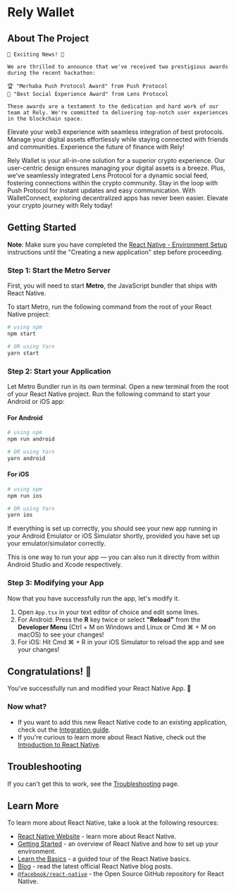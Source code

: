 # Rely Wallet

## About The Project

```
🚀 Exciting News! 🚀

We are thrilled to announce that we've received two prestigious awards during the recent hackathon:

🏆 "Merhaba Push Protocol Award" from Push Protocol
🌟 "Best Social Experience Award" from Lens Protocol

These awards are a testament to the dedication and hard work of our team at Rely. We're committed to delivering top-notch user experiences in the blockchain space.
```

Elevate your web3 experience with seamless integration of best protocols. Manage your digital assets effortlessly while staying connected with friends and communities. Experience the future of finance with Rely!

Rely Wallet is your all-in-one solution for a superior crypto experience. Our user-centric design ensures managing your digital assets is a breeze. Plus, we've seamlessly integrated Lens Protocol for a dynamic social feed, fostering connections within the crypto community. Stay in the loop with Push Protocol for instant updates and easy communication. With WalletConnect, exploring decentralized apps has never been easier. Elevate your crypto journey with Rely today!


## Getting Started

**Note**: Make sure you have completed the [React Native - Environment Setup](https://reactnative.dev/docs/environment-setup) instructions until the "Creating a new application" step before proceeding.

### Step 1: Start the Metro Server

First, you will need to start **Metro**, the JavaScript bundler that ships with React Native.

To start Metro, run the following command from the root of your React Native project:

```bash
# using npm
npm start

# OR using Yarn
yarn start
```

### Step 2: Start your Application

Let Metro Bundler run in its own terminal. Open a new terminal from the root of your React Native project. Run the following command to start your Android or iOS app:

#### For Android

```bash
# using npm
npm run android

# OR using Yarn
yarn android
```

#### For iOS

```bash
# using npm
npm run ios

# OR using Yarn
yarn ios
```

If everything is set up correctly, you should see your new app running in your Android Emulator or iOS Simulator shortly, provided you have set up your emulator/simulator correctly.

This is one way to run your app — you can also run it directly from within Android Studio and Xcode respectively.

### Step 3: Modifying your App

Now that you have successfully run the app, let's modify it.

1. Open `App.tsx` in your text editor of choice and edit some lines.
2. For Android: Press the **R** key twice or select **"Reload"** from the **Developer Menu** (Ctrl + M on Windows and Linux or Cmd ⌘ + M on macOS) to see your changes!
3. For iOS: Hit Cmd ⌘ + R in your iOS Simulator to reload the app and see your changes!

## Congratulations! 🎉

You've successfully run and modified your React Native App. 🥳

### Now what?

- If you want to add this new React Native code to an existing application, check out the [Integration guide](https://reactnative.dev/docs/integration-with-existing-apps).
- If you're curious to learn more about React Native, check out the [Introduction to React Native](https://reactnative.dev/docs/getting-started).

## Troubleshooting

If you can't get this to work, see the [Troubleshooting](https://reactnative.dev/docs/troubleshooting) page.

## Learn More

To learn more about React Native, take a look at the following resources:

- [React Native Website](https://reactnative.dev) - learn more about React Native.
- [Getting Started](https://reactnative.dev/docs/environment-setup) - an overview of React Native and how to set up your environment.
- [Learn the Basics](https://reactnative.dev/docs/getting-started) - a guided tour of the React Native basics.
- [Blog](https://reactnative.dev/blog) - read the latest official React Native blog posts.
- [`@facebook/react-native`](https://github.com/facebook/react-native) - the Open Source GitHub repository for React Native.
